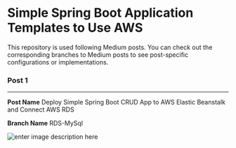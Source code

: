 #  Simple Spring Boot  Application Templates to Use AWS 
  
This repository is used following Medium posts. You can check out the corresponding branches to Medium posts to see post-specific configurations or implementations.

### Post 1
---
**Post Name**
 Deploy Simple Spring Boot CRUD App to AWS Elastic Beanstalk and Connect AWS RDS

**Branch Name**
 RDS-MySql

![enter image description here](https://cdn-images-1.medium.com/max/800/1*O8QG7ghox_EgmDEslfkfJA.png)
